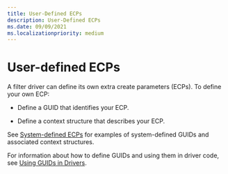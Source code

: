 ```yaml
---
title: User-Defined ECPs
description: User-Defined ECPs
ms.date: 09/09/2021
ms.localizationpriority: medium
---
```


# User-defined ECPs

A filter driver can define its own extra create parameters (ECPs). To define your own ECP:

* Define a GUID that identifies your ECP.

* Define a context structure that describes your ECP.

See [System-defined ECPs](system-defined-ecps.mc) for examples of system-defined GUIDs and associated context structures.

For information about how to define GUIDs and using them in driver code, see [Using GUIDs in Drivers](../kernel/using-guids-in-drivers.md).
